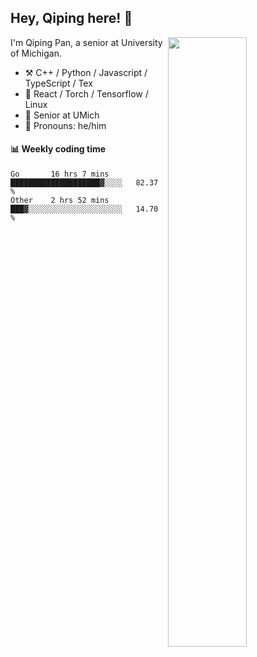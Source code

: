 

## Hey, Qiping here! :wave:

[<img align="right" width="50%" src="https://github-readme-stats.vercel.app/api?username=ppppqp&theme=dark&show_icons=true">](https://metrics.lecoq.io/ppppqp?template=classic)


I'm Qiping Pan, a senior at University of Michigan.

-   :hammer_and_pick: C++ / Python / Javascript / TypeScript / Tex
-   :pencil: React / Torch / Tensorflow / Linux 
-   :seedling: Senior at UMich
-   :man: Pronouns: he/him



#### :bar_chart: Weekly coding time

<!--START_SECTION:waka-->

```text
Go       16 hrs 7 mins   ████████████████████▓░░░░   82.37 %
Other    2 hrs 52 mins   ███▓░░░░░░░░░░░░░░░░░░░░░   14.70 %
```

<!--END_SECTION:waka-->
